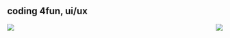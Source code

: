 ## coding 4fun, ui/ux
<img src="https://komarev.com/ghpvc/?username=blookusny" />
<a href="https://discord.com/users/964086735422230538">
  <img align="right" src="https://lanyard.cnrad.dev/api/964086735422230538?bg=00000000" />
</a>
